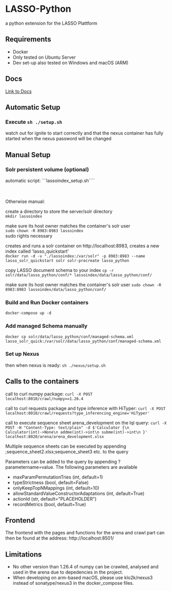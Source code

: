 # LASSO-Python

a python extension for the LASSO Plattform

## Requirements
- Docker
- Only tested on Ubuntu Server
- Dev set-up also tested on Windows and macOS (ARM)

## Docs
[Link to Docs](./docs/structure.md)

## Automatic Setup

### Execute ```sh ./setup.sh```
watch out for ignite to start correctly
and that the nexus container has fully started when the nexus password will be changed

## Manual Setup

### Solr persistent volume (optional)
automatic script: ```lassoindex_setup.sh````

<br><br>
Otherwise manual:
<br>

create a directory to store the server/solr directory <br>
```mkdir lassoindex```

make sure its host owner matches the container's solr user <br>
```sudo chown -R 8983:8983 lassoindex```<br>
sudo rights necessary

creates and runs a solr container on http://localhost:8983, creates a new index called 'lasso_quickstart' <br>
```docker run -d -v "./lassoindex:/var/solr" -p 8983:8983 --name lasso_solr_quickstart solr solr-precreate lasso_python```

copy LASSO document schema to your index
```cp -r solr/data/lasso_python/conf/* lassoindex/data/lasso_python/conf/```

make sure its host owner matches the container's solr user
```sudo chown -R 8983:8983 lassoindex/data/lasso_python/conf/```

### Build and Run Docker containers

```docker-compose up -d```

### Add managed Schema manually
```docker cp solr/data/lasso_python/conf/managed-schema.xml lasso_solr_quick:/var/solr/data/lasso_python/conf/managed-schema.xml```

### Set up Nexus
then when nexus is ready:
```sh ./nexus/setup.sh```

## Calls to the containers
call to curl numpy package:
```curl -X POST localhost:8010/crawl/numpy==1.26.4```

call to curl requests package and type inference with HiTyper:
 ```curl -X POST localhost:8010/crawl/requests?type_inferencing_engine='HiTyper'```

call to execute sequence sheet arena_development on the lql query:
```curl -X POST -H "Content-Type: text/plain" -d $'Calculator {\n Calculator(int)->None\n addme(int)->int\n subme(int)->int\n }' localhost:8020/arena/arena_development.xlsx```

Multiple sequence sheets can be executed by appending ;sequence_sheet2.xlsx;sequence_sheet3 etc. to the query

Parameters can be added to the query by appending ?parametername=value. The following parameters are available
- maxParamPermutationTries (int, default=1)
- typeStrictness (bool, default=False)
- onlyKeepTopNMappings (int, default=10)
- allowStandardValueConstructorAdaptations (int, default=True)
- actionId (str, default="PLACEHOLDER")
- recordMetrics (bool, default=True)

## Frontend

The frontend with the pages and functions for the arena and crawl part can then be found at the address: http://localhost:8501/

## Limitations
- No other version than 1.26.4 of numpy can be crawled, analysed and used in the arena due to depedencies in the project.
- When developing on arm-based macOS, please use klo2k/nexus3 instead of sonatype/nexus3 in the docker_compose files.